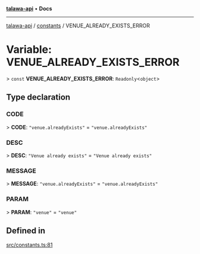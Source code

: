 [**talawa-api**](../../README.md) • **Docs**

***

[talawa-api](../../modules.md) / [constants](../README.md) / VENUE\_ALREADY\_EXISTS\_ERROR

# Variable: VENUE\_ALREADY\_EXISTS\_ERROR

\> `const` **VENUE\_ALREADY\_EXISTS\_ERROR**: `Readonly`\<`object`\>

## Type declaration

### CODE

\> **CODE**: `"venue.alreadyExists"` = `"venue.alreadyExists"`

### DESC

\> **DESC**: `"Venue already exists"` = `"Venue already exists"`

### MESSAGE

\> **MESSAGE**: `"venue.alreadyExists"` = `"venue.alreadyExists"`

### PARAM

\> **PARAM**: `"venue"` = `"venue"`

## Defined in

[src/constants.ts:81](https://github.com/PalisadoesFoundation/talawa-api/blob/bba5d82264abb62b9e358a3d3fe1af18a8a8f6e4/src/constants.ts#L81)

